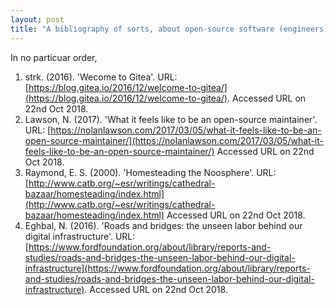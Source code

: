 ```yaml
---
layout: post
title: "A bibliography of sorts, about open-source software (engineers)"
---
```


In no particuar order,

1. strk. (2016). 'Wecome to Gitea'. 
URL: [https://blog.gitea.io/2016/12/welcome-to-gitea/](https://blog.gitea.io/2016/12/welcome-to-gitea/). 
Accessed URL on 22nd Oct 2018.
1. Lawson, N. (2017). 'What it feels like to be an open-source maintainer'.
URL: [https://nolanlawson.com/2017/03/05/what-it-feels-like-to-be-an-open-source-maintainer/](https://nolanlawson.com/2017/03/05/what-it-feels-like-to-be-an-open-source-maintainer/)
Accessed URL on 22nd Oct 2018.
1. Raymond, E. S. (2000). 'Homesteading the Noosphere'.
URL: [http://www.catb.org/~esr/writings/cathedral-bazaar/homesteading/index.html](http://www.catb.org/~esr/writings/cathedral-bazaar/homesteading/index.html)
Accessed URL on 22nd Oct 2018.
1. Eghbal, N. (2016). 'Roads and bridges: the unseen labor behind our 
digital infrastructure'.
URL: [https://www.fordfoundation.org/about/library/reports-and-studies/roads-and-bridges-the-unseen-labor-behind-our-digital-infrastructure](https://www.fordfoundation.org/about/library/reports-and-studies/roads-and-bridges-the-unseen-labor-behind-our-digital-infrastructure).
Accessed URL on 22nd Oct 2018.
